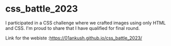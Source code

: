 # css_battle_2023
 I participated in a CSS challenge where we crafted images using only HTML and CSS. I'm proud to share that I have qualified for final round.
 
 Link for the webiste :https://01ankush.github.io/css_battle_2023/
